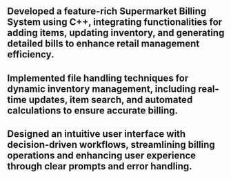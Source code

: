 ## Developed a feature-rich Supermarket Billing System using C++, integrating functionalities for adding items, updating inventory, and generating detailed bills to enhance retail management efficiency.
## Implemented file handling techniques for dynamic inventory management, including real-time updates, item search, and automated calculations to ensure accurate billing.
## Designed an intuitive user interface with decision-driven workflows, streamlining billing operations and enhancing user experience through clear prompts and error handling.
